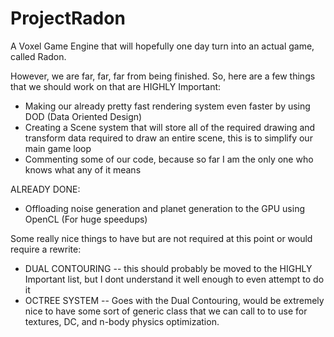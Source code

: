 # ProjectRadon
A Voxel Game Engine that will hopefully one day turn into an actual game, called Radon.

However, we are far, far, far from being finished. So, here are a few things that we should work on that are HIGHLY Important:


- Making our already pretty fast rendering system even faster by using DOD (Data Oriented Design)
- Creating a Scene system that will store all of the required drawing and transform data required to draw an entire scene, this is to simplify our main game loop
- Commenting some of our code, because so far I am the only one who knows what any of it means

ALREADY DONE:
- Offloading noise generation and planet generation to the GPU using OpenCL (For huge speedups) 

Some really nice things to have but are not required at this point or would require a rewrite:

- DUAL CONTOURING -- this should probably be moved to the HIGHLY Important list, but I dont understand it well enough to even attempt to do it
- OCTREE SYSTEM -- Goes with the Dual Contouring, would be extremely nice to have some sort of generic class that we can call to to use for textures, DC, and n-body physics optimization. 
